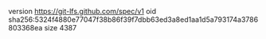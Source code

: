 version https://git-lfs.github.com/spec/v1
oid sha256:5324f4880e77047f38b86f39f7dbb63ed3a8ed1aa1d5a793174a3786803368ea
size 4387
